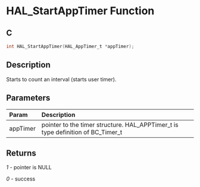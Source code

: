 # HAL_StartAppTimer Function

## C

```c
int HAL_StartAppTimer(HAL_AppTimer_t *appTimer);
```

## Description

 Starts to count an interval (starts user timer).

## Parameters

| Param | Description |
|:----- |:----------- |
| appTimer | pointer to the timer structure. HAL_APPTimer_t is type definition of BC_Timer_t  

## Returns

*1* - pointer is NULL

*0* - success


